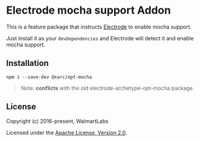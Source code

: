 # Electrode mocha support Addon

This is a feature package that instructs [Electrode](https://github.com/electrode-io/electrode) to enable mocha support.

Just install it as your `devDependencies` and Electrode will detect it and enable mocha support.

## Installation

```
npm i --save-dev @xarc/opt-mocha
```

> Note: **conflicts** with the old electrode-archetype-opt-mocha package.

## License

Copyright (c) 2016-present, WalmartLabs

Licensed under the [Apache License, Version 2.0](https://www.apache.org/licenses/LICENSE-2.0).
